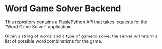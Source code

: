 # Word Game Solver Backend

This repository contains a Flask/Python API that takes requests for the "Word Game Solver" application.

Given a string of words and a type of game to solve, the server will return a list of possible word combinations for the game.
